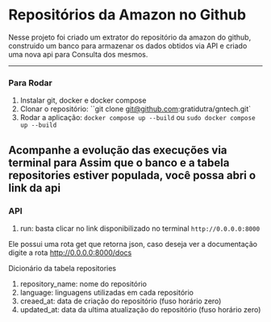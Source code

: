 # Repositórios da Amazon no Github
Nesse projeto foi criado um extrator do repositório da amazon do github, construido um banco para 
armazenar os dados obtidos via API e criado uma nova api para Consulta dos mesmos. 

---
### Para Rodar

1. Instalar git, docker e docker compose
2. Clonar o repositório: ``git clone git@github.com:gratidutra/gntech.git`
3. Rodar a aplicação: `docker compose up --build` ou `sudo docker compose up --build`

Acompanhe a evolução das execuções via terminal para Assim que o banco e a tabela repositories estiver populada, você possa abri o link da api
---
### API
1. run: basta clicar no link disponibilizado no terminal `http://0.0.0.0:8000` 

Ele possui uma rota get que retorna json, caso deseja ver a documentação digite a rota http://0.0.0.0:8000/docs

Dicionário da tabela repositories
1. repository_name: nome do repositório
2. language: linguagens utilizadas em cada repositório
3. creaed_at: data de criação do repositório (fuso horário zero)
4. updated_at: data da ultima atualização do repositório (fuso horário zero)
